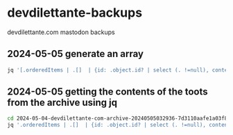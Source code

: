 # devdilettante-backups
devdilettante.com mastodon backups
## 2024-05-05 generate an array
```bash
jq '[.orderedItems | .[]  | {id: .object.id? | select (. !=null), content: .object.content? | select(. != null)}]' outbox.json  > array_filtered_id_content.json
```

## 2024-05-05 getting the contents of the toots from the archive using jq
```bash
cd 2024-05-04-devdilettante-com-archive-20240505032936-7d3110aafe1a03f80e3db147600edd38/
jq '.orderedItems | .[]  | {id: .object.id? | select (. !=null), content: .object.content? | select(. != null)}' outbox.json > filtered_id_content.json
```
